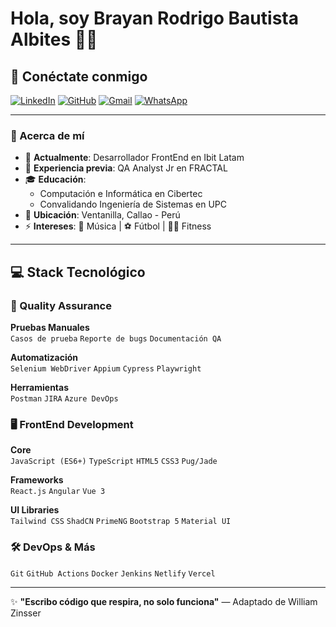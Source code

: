# Hola, soy Brayan Rodrigo Bautista Albites 👨‍💻

## 🌟 Conéctate conmigo
[![LinkedIn](https://img.shields.io/badge/LinkedIn-0077B5?style=for-the-badge&logo=linkedin&logoColor=white)](https://www.linkedin.com/in/brayanbautistaa/)
[![GitHub](https://img.shields.io/badge/GitHub-181717?style=for-the-badge&logo=github&logoColor=white)](https://github.com/albitesrodrigo)
[![Gmail](https://img.shields.io/badge/Gmail-D14836?style=for-the-badge&logo=gmail&logoColor=white)](mailto:albitesrodrigo@gmail.com)
[![WhatsApp](https://img.shields.io/badge/WhatsApp-25D366?style=for-the-badge&logo=whatsapp&logoColor=white)](https://wa.me/51969760921)

---

### 🚀 Acerca de mí
- 🏢 **Actualmente**: Desarrollador FrontEnd en Ibit Latam  
- 🏢 **Experiencia previa**: QA Analyst Jr en FRACTAL  
- 🎓 **Educación**: 
  - Computación e Informática en Cibertec  
  - Convalidando Ingeniería de Sistemas en UPC  
- 📍 **Ubicación**: Ventanilla, Callao - Perú  
- ⚡ **Intereses**: 🎵 Música | ⚽ Fútbol | 🏋️‍♂️ Fitness  

---

## 💻 Stack Tecnológico

### 🧪 Quality Assurance
**Pruebas Manuales**  
`Casos de prueba` `Reporte de bugs` `Documentación QA`  

**Automatización**  
`Selenium WebDriver` `Appium` `Cypress` `Playwright`  

**Herramientas**  
`Postman` `JIRA` `Azure DevOps`

### 🖥️ FrontEnd Development
**Core**  
`JavaScript (ES6+)` `TypeScript` `HTML5` `CSS3` `Pug/Jade`  

**Frameworks**  
`React.js` `Angular` `Vue 3`  

**UI Libraries**  
`Tailwind CSS` `ShadCN` `PrimeNG` `Bootstrap 5` `Material UI`  

### 🛠️ DevOps & Más
`Git` `GitHub Actions` `Docker` `Jenkins` `Netlify` `Vercel`  

---

✨ **"Escribo código que respira, no solo funciona"** — Adaptado de William Zinsser
